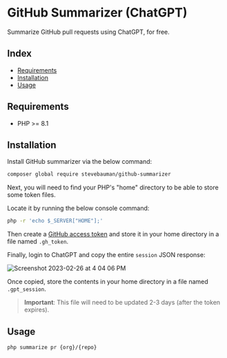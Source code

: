 # GitHub Summarizer (ChatGPT)

Summarize GitHub pull requests using ChatGPT, for free.

## Index

- [Requirements](#requirements)
- [Installation](#installation)
- [Usage](#usage)

## Requirements

- PHP >= 8.1

## Installation

Install GitHub summarizer via the below command:

```bash
composer global require stevebauman/github-summarizer
```

Next, you will need to find your PHP's "home" directory to be able to store some token files.

Locate it by running the below console command:

```bash
php -r 'echo $_SERVER["HOME"];'
```

Then create a [GitHub access token](https://github.com/settings/tokens) and store it in your home directory in a file named `.gh_token`.

Finally, login to ChatGPT and copy the entire `session` JSON response:

![Screenshot 2023-02-26 at 4 04 06 PM](https://user-images.githubusercontent.com/6421846/221437445-610ba3a9-a38c-43c5-ba47-786b21243c8c.png)

Once copied, store the contents in your home directory in a file named `.gpt_session`.

> **Important**: This file will need to be updated 2-3 days (after the token expires).

## Usage

```bash
php summarize pr {org}/{repo}
```
